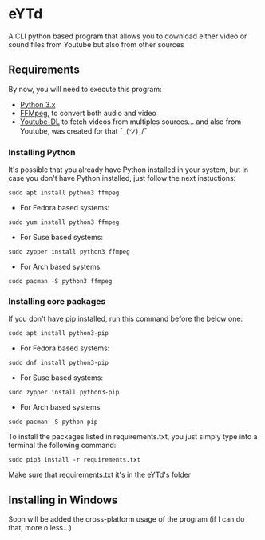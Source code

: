 # eYTd

A CLI python based program that allows you to download either video or sound files from Youtube but also from other sources

## Requirements
By now, you will need to execute this program:

* [Python 3.x](https://www.python.org/)
* [FFMpeg](https://www.ffmpeg.org/), to convert both audio and video
* [Youtube-DL](https://rg3.github.io/youtube-dl/) to fetch videos from multiples sources... and also from Youtube, was created for that ¯\_(ツ)_/¯

### Installing Python
It's possible that you already have Python installed in your system, but In case you don't have Python installed, just follow the next instuctions:
```
sudo apt install python3 ffmpeg
```
* For Fedora based systems:
```
sudo yum install python3 ffmpeg
```
* For Suse based systems:
```
sudo zypper install python3 ffmpeg
```
* For Arch based systems:
```
sudo pacman -S python3 ffmpeg
```
### Installing core packages
If you don't have pip installed, run this command before the below one:
```
sudo apt install python3-pip
```
* For Fedora based systems:
```
sudo dnf install python3-pip
```
* For Suse based systems:
```
sudo zypper install python3-pip
```
* For Arch based systems:
```
sudo pacman -S python-pip
```
To install the packages listed in requirements.txt, you just simply type into a terminal the following command:
```
sudo pip3 install -r requirements.txt
```
Make sure that requirements.txt it's in the eYTd's folder

## Installing in Windows
Soon will be added the cross-platform usage of the program (if I can do that, more o less...)

